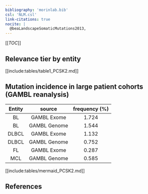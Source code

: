 ```yaml
---
bibliography: 'morinlab.bib'
csl: 'NLM.csl'
link-citations: true
nocite: |
  @beaLandscapeSomaticMutations2013, 
---
```


[[_TOC_]]




## Relevance tier by entity

[[include:tables/table1_PCSK2.md]]


## Mutation incidence in large patient cohorts (GAMBL reanalysis)

|Entity|source |frequency (%)|
|:------:|:----:|:----:|
|BL|GAMBL Exome |1.724 |
|BL|GAMBL Genome |1.544 |
|DLBCL|GAMBL Exome |1.132 |
|DLBCL|GAMBL Genome |0.752 |
|FL|GAMBL Exome |0.287 |
|MCL|GAMBL Genome |0.585 |


[[include:tables/mermaid_PCSK2.md]]

## References


